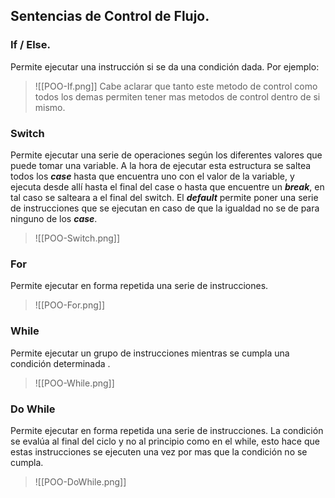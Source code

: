## Sentencias de Control de Flujo.

### If / Else.
Permite ejecutar una instrucción si se da una condición dada. Por ejemplo:

> ![[POO-If.png]]
> Cabe aclarar que tanto este metodo de control como todos los demas permiten tener mas metodos de control dentro de si mismo.

### Switch
Permite ejecutar una serie de operaciones según los diferentes valores que puede tomar una variable. A la hora de ejecutar esta estructura se saltea todos los ***case*** hasta que encuentra uno con el valor de la variable, y ejecuta desde allí hasta el final del case o hasta que encuentre un ***break***, en tal caso se salteara a el final del switch.  El ***default*** permite poner una serie de instrucciones que se ejecutan en caso de que la igualdad no se de para ninguno de los ***case***.

> ![[POO-Switch.png]]

### For
Permite ejecutar en forma repetida una serie de instrucciones.

> ![[POO-For.png]]

### While
Permite ejecutar un grupo de instrucciones mientras se cumpla una condición determinada .

> ![[POO-While.png]]

### Do While
Permite ejecutar en forma repetida una serie de instrucciones. La condición se evalúa al final del ciclo y no al principio como en el while, esto hace que estas instrucciones se ejecuten una vez por mas que la condición no se cumpla.

> ![[POO-DoWhile.png]]